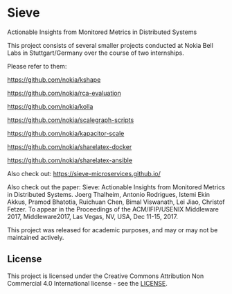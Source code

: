 # Sieve
Actionable Insights from Monitored Metrics in Distributed Systems

This project consists of several smaller projects conducted at Nokia Bell Labs in Stuttgart/Germany over the course of two internships. 

Please refer to them:

https://github.com/nokia/kshape

https://github.com/nokia/rca-evaluation

https://github.com/nokia/kolla

https://github.com/nokia/scalegraph-scripts

https://github.com/nokia/kapacitor-scale

https://github.com/nokia/sharelatex-docker

https://github.com/nokia/sharelatex-ansible

Also check out: https://sieve-microservices.github.io/

Also check out the paper: 
Sieve: Actionable Insights from Monitored Metrics in Distributed Systems.
Joerg Thalheim, Antonio Rodrigues, Istemi Ekin Akkus, Pramod Bhatotia, Ruichuan Chen, Bimal Viswanath, Lei Jiao, Christof Fetzer. 
To appear in the Proceedings of the ACM/IFIP/USENIX Middleware 2017, Middleware2017, Las Vegas, NV, USA, Dec 11-15, 2017.

This project was released for academic purposes, and may or may not be maintained actively.


## License

This project is licensed under the Creative Commons Attribution Non Commercial 4.0 International license - see the [LICENSE](https://github.com/nokia/Sieve/blob/master/LICENSE.md).